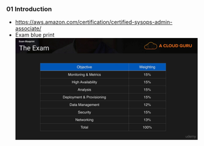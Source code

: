 ### 01 Introduction
- https://aws.amazon.com/certification/certified-sysops-admin-associate/
- Exam blue print
  ![The Exam Blue Print](./pics/04TheExamBluePrint.png)
